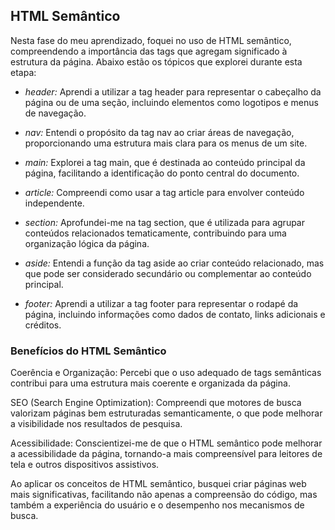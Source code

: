 ## HTML Semântico

Nesta fase do meu aprendizado, foquei no uso de HTML semântico, compreendendo a importância das tags que agregam significado à estrutura da página. Abaixo estão os tópicos que explorei durante esta etapa: 

- *header:* Aprendi a utilizar a tag header para representar o cabeçalho da página ou de uma seção, incluindo elementos como logotipos e menus de navegação.

- *nav:* Entendi o propósito da tag nav ao criar áreas de navegação, proporcionando uma estrutura mais clara para os menus de um site.

- *main:* Explorei a tag main, que é destinada ao conteúdo principal da página, facilitando a identificação do ponto central do documento.

- *article:* Compreendi como usar a tag article para envolver conteúdo independente.

- *section:* Aprofundei-me na tag section, que é utilizada para agrupar conteúdos relacionados tematicamente, contribuindo para uma organização lógica da página.

- *aside:* Entendi a função da tag aside ao criar conteúdo relacionado, mas que pode ser considerado secundário ou complementar ao conteúdo principal.

- *footer:* Aprendi a utilizar a tag footer para representar o rodapé da página, incluindo informações como dados de contato, links adicionais e créditos.

### Benefícios do HTML Semântico

Coerência e Organização: Percebi que o uso adequado de tags semânticas contribui para uma estrutura mais coerente e organizada da página.

SEO (Search Engine Optimization): Compreendi que motores de busca valorizam páginas bem estruturadas semanticamente, o que pode melhorar a visibilidade nos resultados de pesquisa.

Acessibilidade: Conscientizei-me de que o HTML semântico pode melhorar a acessibilidade da página, tornando-a mais compreensível para leitores de tela e outros dispositivos assistivos.

Ao aplicar os conceitos de HTML semântico, busquei criar páginas web mais significativas, facilitando não apenas a compreensão do código, mas também a experiência do usuário e o desempenho nos mecanismos de busca.




